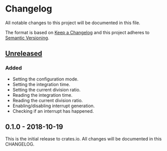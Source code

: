 # Changelog

All notable changes to this project will be documented in this file.

The format is based on [Keep a Changelog](http://keepachangelog.com/en/1.0.0/)
and this project adheres to [Semantic Versioning](http://semver.org/spec/v2.0.0.html).

## [Unreleased]

### Added
- Setting the configuration mode.
- Setting the integration time.
- Setting the current division ratio.
- Reading the integration time.
- Reading the current division ratio.
- Enabling/disabling interrupt generation.
- Checking if an interrupt has happened.

## 0.1.0 - 2018-10-19

This is the initial release to crates.io. All changes will be documented in
this CHANGELOG.

[Unreleased]: https://github.com/eldruin/max44009-rs/compare/v0.1.0...HEAD

